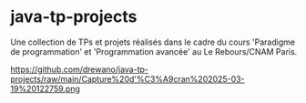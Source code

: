 # java-tp-projects
Une collection de TPs et projets réalisés dans le cadre du cours 'Paradigme de programmation' et 'Programmation avancée' au Le Rebours/CNAM Paris.

https://github.com/drewano/java-tp-projects/raw/main/Capture%20d'%C3%A9cran%202025-03-19%20122759.png
